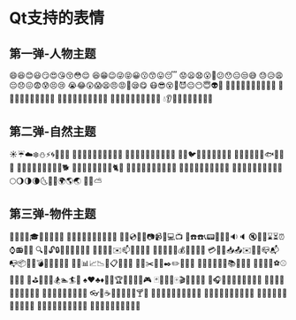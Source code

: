 # Qt支持的表情

## 第一弹-人物主题

😄😆😊😃😏😍😘😚😳😌
😆😁😉😜😝😀😗😙😛😴
😟😦😧😮😬😕😯😑😒😅
😓😥😩😔😞😖😨😰😣😢
😭😂😲😱😫😠😡😤😪😋
😷😎😵👿😈😐😶😇👽💛
💙💜💚💔💆💇💅👦👧👩
👨👶👵👴👱👲👳👷👮👼
👸😺😸😻😽😼🙀😿😹😾
👹👺🙈🙉🙊💂💀🐾👄💋
💧👂👀👃👅💌👤👥💬💭

## 第二弹-自然主题

☀️☔️☁️❄️⛄️⚡️🌀🌁🌊🐱
🐶🐭🐹🐰🐺🐸🐯🐨🐻🐷
🐽🐮🐗🐵🐒🐴🐎🐫🐑🐘
🐼🐍🐦🐤🐥🐣🐔🐧🐢🐛
🐝🐜🐞🐌🐙🐠🐟🐳🐋🐬
🐄🐏🐀🐃🐅🐇🐉🐐🐓🐕
🐖🐁🐂🐲🐡🐊🐪🐆🐈🐩
🐾💐🌸🌷🍀🌹🌻🌺🍁🍃
🍂🌿🍄🌵🌴🌲🌳🌰🌱🌼
🌾🐚🌐🌞🌝🌚🌑🌒🌓🌔
🌕🌖🌗🌘🌜🌛🌙🌍🌎🌏
🌋🌌⛅️

## 第三弹-物件主题

🎍💝🎎🎒🎓🎏🎆🎇🎐🎑
🎃👻🎅🎄🎁🔔🔕🎋🎉🎊
🎈🔮💿📀💾📷📹🎥💻📺
📱☎️☎️📞📟📠💽📼🔉🔈
🔇📢📣⌛️⏳⏰⌚️📻📡➿
🔍🔎🔓🔒🔏🔐🔑💡🔦🔆
🔅🔌🔋📲✉️📫📮🛀🛁🚿
🚽🔧🔩🔨💺💰💴💵💷💶
💳💸📧📥📤✉️📨📯📪📬
📭📦🚪🚬💣🔫🔪💊💉📄
📃📑📊📈📉📜📋📆📅📇
📁📂✂️📌📎✒️✏️📏📐📕
📗📘📙📓📔📒📚🔖📛🔬
🔭📰🏈🏀⚽️⚾️🎾🎱🏉
🎳⛳️🚵🚴🏇🏂🏊🏄🎿
♠️♥️♣️♦️💎💍🏆🎼🎹🎻👾🎮
🃏🎴🎲🎯🀄️🎬📝📝📖🎨
🎤🎧🎺🎷🎸👞👡👠💄👢
👕👕👔👚👗🎽👖👘👙🎀
🎩👑👒👞🌂💼👜👝👛
👓🎣☕️🍵🍶🍼🍺🍻🍸🍹
🍷🍴🍕🍔🍟🍗🍖🍝🍛🍤
🍱🍣🍥🍙🍘🍚🍜🍲🍢🍡
🥚🍞🍩🍮🍦🍨🍧🎂🍰🍪🍫
🍬🍭🍯🍎🍏🍊🍋🍒🍇🍉
🍓🍑🍈🍌🍐🍍🍠🍆🍅🌽
